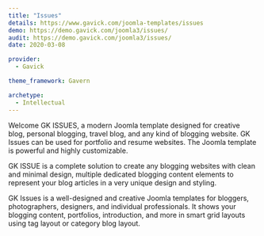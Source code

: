 ```yaml
---
title: "Issues"
details: https://www.gavick.com/joomla-templates/issues
demo: https://demo.gavick.com/joomla3/issues/
audit: https://demo.gavick.com/joomla3/issues/
date: 2020-03-08

provider:
  - Gavick

theme_framework: Gavern

archetype:
  - Intellectual
---
```


Welcome GK ISSUES, a modern Joomla template designed for creative blog, personal blogging, travel blog, and any kind of blogging website. GK Issues can be used for portfolio and resume websites. The Joomla template is powerful and highly customizable.

GK ISSUE is a complete solution to create any blogging websites with clean and minimal design, multiple dedicated blogging content elements to represent your blog articles in a very unique design and styling.

GK Issues is a well-designed and creative Joomla templates for bloggers, photographers, designers, and individual professionals. It shows your blogging content, portfolios, introduction, and more in smart grid layouts using tag layout or category blog layout.
